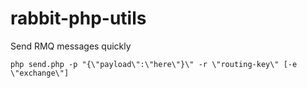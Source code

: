 # rabbit-php-utils
Send RMQ messages quickly

`php send.php -p "{\"payload\":\"here\"}\" -r \"routing-key\" [-e \"exchange\"]`
